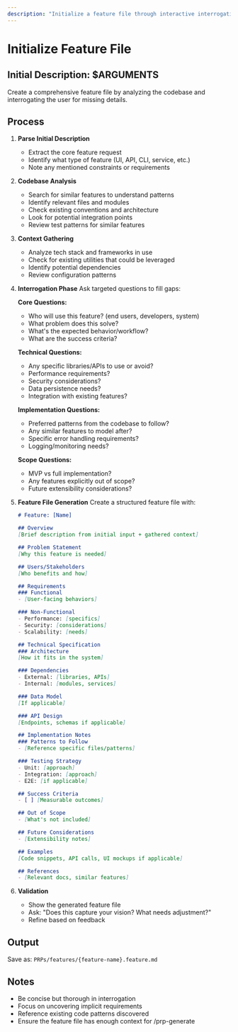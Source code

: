 ```yaml
---
description: "Initialize a feature file through interactive interrogation: /prp-init <initial-description>"
---
```


# Initialize Feature File

## Initial Description: $ARGUMENTS

Create a comprehensive feature file by analyzing the codebase and interrogating the user for missing details.

## Process

1. **Parse Initial Description**
   - Extract the core feature request
   - Identify what type of feature (UI, API, CLI, service, etc.)
   - Note any mentioned constraints or requirements

2. **Codebase Analysis**
   - Search for similar features to understand patterns
   - Identify relevant files and modules
   - Check existing conventions and architecture
   - Look for potential integration points
   - Review test patterns for similar features

3. **Context Gathering**
   - Analyze tech stack and frameworks in use
   - Check for existing utilities that could be leveraged
   - Identify potential dependencies
   - Review configuration patterns

4. **Interrogation Phase**
   Ask targeted questions to fill gaps:

   **Core Questions:**
   - Who will use this feature? (end users, developers, system)
   - What problem does this solve?
   - What's the expected behavior/workflow?
   - What are the success criteria?

   **Technical Questions:**
   - Any specific libraries/APIs to use or avoid?
   - Performance requirements?
   - Security considerations?
   - Data persistence needs?
   - Integration with existing features?

   **Implementation Questions:**
   - Preferred patterns from the codebase to follow?
   - Any similar features to model after?
   - Specific error handling requirements?
   - Logging/monitoring needs?

   **Scope Questions:**
   - MVP vs full implementation?
   - Any features explicitly out of scope?
   - Future extensibility considerations?

5. **Feature File Generation**
   Create a structured feature file with:
   ```markdown
   # Feature: [Name]
   
   ## Overview
   [Brief description from initial input + gathered context]
   
   ## Problem Statement
   [Why this feature is needed]
   
   ## Users/Stakeholders
   [Who benefits and how]
   
   ## Requirements
   ### Functional
   - [User-facing behaviors]
   
   ### Non-Functional
   - Performance: [specifics]
   - Security: [considerations]
   - Scalability: [needs]
   
   ## Technical Specification
   ### Architecture
   [How it fits in the system]
   
   ### Dependencies
   - External: [libraries, APIs]
   - Internal: [modules, services]
   
   ### Data Model
   [If applicable]
   
   ### API Design
   [Endpoints, schemas if applicable]
   
   ## Implementation Notes
   ### Patterns to Follow
   - [Reference specific files/patterns]
   
   ### Testing Strategy
   - Unit: [approach]
   - Integration: [approach]
   - E2E: [if applicable]
   
   ## Success Criteria
   - [ ] [Measurable outcomes]
   
   ## Out of Scope
   - [What's not included]
   
   ## Future Considerations
   - [Extensibility notes]
   
   ## Examples
   [Code snippets, API calls, UI mockups if applicable]
   
   ## References
   - [Relevant docs, similar features]
   ```

6. **Validation**
   - Show the generated feature file
   - Ask: "Does this capture your vision? What needs adjustment?"
   - Refine based on feedback

## Output
Save as: `PRPs/features/{feature-name}.feature.md`

## Notes
- Be concise but thorough in interrogation
- Focus on uncovering implicit requirements
- Reference existing code patterns discovered
- Ensure the feature file has enough context for /prp-generate